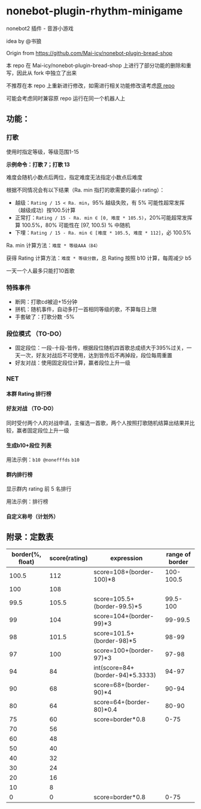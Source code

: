 # nonebot-plugin-rhythm-minigame
nonebot2 插件 - 音游小游戏

idea by @书狼

Origin from https://github.com/Mai-icy/nonebot-plugin-bread-shop

本 repo 在 Mai-icy/nonebot-plugin-bread-shop 上进行了部分功能的删除和重写，因此从 fork 中独立了出来

不推荐在本 repo 上重新进行修改，如需进行相关功能修改请考虑[原 repo](https://github.com/Mai-icy/nonebot-plugin-bread-shop)

可能会考虑同时兼容原 repo 运行在同一个机器人上

## 功能：
### 打歌

使用时指定等级，等级范围1-15

**示例命令：打歌 7；打歌 13**

难度会随机小数点后两位，指定难度无法指定小数点后难度

根据不同情况会有以下结果（Ra. min 指打的歌需要的最小 rating）：

- 越级：``Rating / 15 < Ra. min``，95% 越级失败，有 5% 可能性超常发挥（越级成功）按100.5计算
- 正常打：``Rating / 15 - Ra. min ∈ [0, 难度 * 105.5)``，20%可能超常发挥算 100.5%，80% 可能性在 [97, 100.5) % 中随机
- 下埋：``Rating / 15 - Ra. min ∈ [难度 * 105.5, 难度 * 112]``，必 100.5%

Ra. min 计算方法：``难度 * 等级AAA（84）``

获得 Rating 计算方法：``难度 * 等级分数``，总 Rating 按照 b10 计算，每周减少 b5

一天一个人最多只能打10首歌

### 特殊事件

- 断网：打歌cd被迫+15分钟
- 拼机：随机事件，自动多打一首相同等级的歌，不算每日上限
- 手套破了：打歌分数 -5%
### 段位模式 （TO-DO）

- 固定段位：一段-十段-皆传，根据段位随机四首歌总成绩大于395%过关，一天一次，好友对战后不可使用，达到皆传后不再掉段，段位每周重置
- 好友对战：使用固定段位计算，赢者段位上升一级
### NET 

#### 本群 Rating 排行榜
#### 好友对战 （TO-DO）

同时受付两个人的对战申请，主催选一首歌，两个人按照打歌随机结算出结果并比较，赢者固定段位上升一级
#### 生成b10+段位 列表

用法示例：``b10 @nonefffds`` ``b10``
#### 群内排行榜

显示群内 rating 前 5 名排行

用法示例：排行榜

#### 自定义称号（计划外）
## 附录：定数表
| border(%, float) | score(rating) | expression                  | range of border |
|------------------|---------------|-----------------------------|-----------------|
| 100.5            | 112           | score=108+(border-100)*8    | 100-100.5       |
| 100              | 108           |                             |                 |
| 99.5             | 105.5         | score=105.5+(border-99.5)*5 | 99.5-100        |
| 99               | 104           | score=104+(border-99)*3     | 99-99.5         |
| 98               | 101.5         | score=101.5+(border-98)*5   | 98-99           |
| 97               | 100           | score=100+(border-97)*3     | 97-98           |
| 94               | 84            | int(score=84+(border-94)*5.3333) | 94-97           |
| 90               | 68            | score=68+(border-90)*4      | 90-94           |
| 80               | 64            | score=64+(border-80)*0.4    | 80-90           |
| 75               | 60            | score=border*0.8            | 0-75            |
| 70               | 56            |                             |                 |
| 60               | 48            |                             |                 |
| 50               | 40            |                             |                 |
| 40               | 32            |                             |                 |
| 30               | 24            |                             |                 |
| 20               | 16            |                             |                 |
| 10               | 8             |                             |                 |
| 0                | 0             | score=border*0.8            | 0-75            |